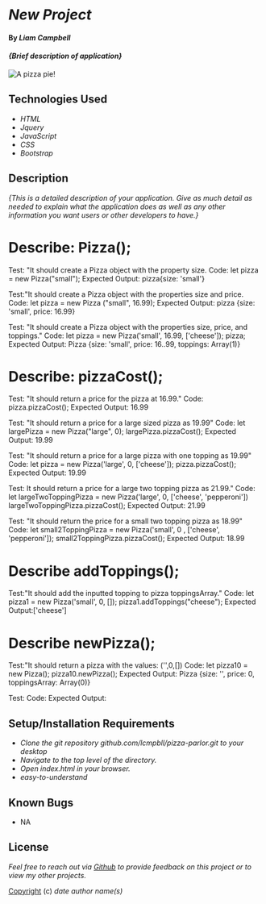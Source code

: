 # _New Project_

#### By _Liam Campbell_

#### _{Brief description of application}_

![A pizza pie!](img/vote.jpeg)

## Technologies Used

* _HTML_
* _Jquery_
* _JavaScript_
* _CSS_
* _Bootstrap_

## Description

_{This is a detailed description of your application. Give as much detail as needed to explain what the application does as well as any other information you want users or other developers to have.}_

# Describe: Pizza();

Test: "It should create a Pizza object with the property size.
Code: let pizza = new Pizza("small");
Expected Output: pizza{size: 'small'}

Test:"It should create a Pizza object with the properties size and price. 
Code: let pizza = new Pizza ("small", 16.99);
Expected Output: pizza {size: 'small', price: 16.99}

Test: "It should create a Pizza object with the properties size, price, and toppings."
Code: let pizza = new Pizza('small', 16.99, ['cheese']); pizza;
Expected Output: Pizza {size: 'small', price: 16..99, toppings: Array(1)}
# Describe: pizzaCost();

Test: "It should return a price for the pizza at 16.99."
Code: pizza.pizzaCost();
Expected Output: 16.99

Test: "It should return a price for a large sized pizza as 19.99"
Code: let largePizza = new Pizza("large", 0);
largePizza.pizzaCost();
Expected Output: 19.99

Test: "It should return a price for a large pizza with one topping as 19.99"
Code: let pizza = new Pizza('large', 0, ['cheese']);
			pizza.pizzaCost();
Expected Output: 19.99

Test: It should return a price for a large two topping pizza as 21.99."
Code: let largeTwoToppingPizza = new Pizza('large', 0, ['cheese', 'pepperoni'])
			largeTwoToppingPizza.pizzaCost();
Expected Output: 21.99

Test: "It should return the price for a small two topping pizza as 18.99"
Code: let small2ToppingPizza = new Pizza('small', 0 , ['cheese', 'pepperoni']);
			small2ToppingPizza.pizzaCost();
Expected Output: 18.99

# Describe addToppings();

Test:"It should add the inputted topping to pizza toppingsArray."
Code: let pizza1 = new Pizza('small', 0, []);
			pizza1.addToppings("cheese");
Expected Output:['cheese']

# Describe newPizza();
Test:"It should return a pizza with the values: ('',0,[])
Code: let pizza10 = new Pizza();
			pizza10.newPizza();
Expected Output: Pizza {size: '', price: 0, toppingsArray: Array(0)}

Test:
Code:
Expected Output:
## Setup/Installation Requirements

* _Clone the git repository github.com/lcmpbll/pizza-parlor.git to your desktop_
* _Navigate to the top level of the directory._
* _Open index.html in your browser._
* _easy-to-understand_




## Known Bugs

* NA

## License

_Feel free to reach out via [Github](github.com.lcmpbll) to provide feedback on this project or to view my other projects._

[Copyright](LICENSE) (c) _date_ _author name(s)_